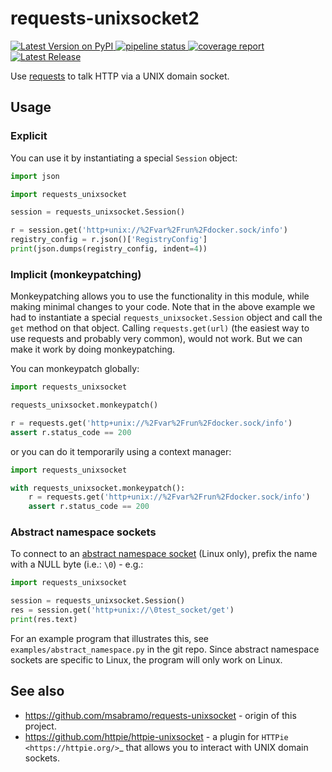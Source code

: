 # requests-unixsocket2

<a href="https://badge.fury.io/py/requests-unixsocket2">
    <img src="https://badge.fury.io/py/requests-unixsocket2.svg" alt="Latest Version on PyPI" />
</a>
<a href="https://gitlab.com/thelabnyc/requests-unixsocket2/-/commits/master">
    <img alt="pipeline status" src="https://gitlab.com/thelabnyc/requests-unixsocket2/badges/master/pipeline.svg" />
</a>
<a href="https://gitlab.com/thelabnyc/requests-unixsocket2/-/commits/master">
    <img alt="coverage report" src="https://gitlab.com/thelabnyc/requests-unixsocket2/badges/master/coverage.svg" />
</a>
<a href="https://gitlab.com/thelabnyc/requests-unixsocket2/-/releases">
    <img alt="Latest Release" src="https://gitlab.com/thelabnyc/requests-unixsocket2/-/badges/release.svg" />
</a>

Use [requests](http://docs.python-requests.org/) to talk HTTP via a UNIX domain socket.

## Usage

### Explicit

You can use it by instantiating a special `Session` object:

```py
import json

import requests_unixsocket

session = requests_unixsocket.Session()

r = session.get('http+unix://%2Fvar%2Frun%2Fdocker.sock/info')
registry_config = r.json()['RegistryConfig']
print(json.dumps(registry_config, indent=4))
```


### Implicit (monkeypatching)

Monkeypatching allows you to use the functionality in this module, while making minimal changes to your code. Note that in the above example we had to instantiate a special `requests_unixsocket.Session` object and call the `get` method on that object. Calling `requests.get(url)` (the easiest way to use requests and probably very common), would not work. But we can make it work by doing monkeypatching.

You can monkeypatch globally:

```py
import requests_unixsocket

requests_unixsocket.monkeypatch()

r = requests.get('http+unix://%2Fvar%2Frun%2Fdocker.sock/info')
assert r.status_code == 200
```

or you can do it temporarily using a context manager:

```py
import requests_unixsocket

with requests_unixsocket.monkeypatch():
    r = requests.get('http+unix://%2Fvar%2Frun%2Fdocker.sock/info')
    assert r.status_code == 200
```

### Abstract namespace sockets

To connect to an [abstract namespace socket](https://utcc.utoronto.ca/~cks/space/blog/python/AbstractUnixSocketsAndPeercred) (Linux only), prefix the name with a NULL byte (i.e.: `\0`) - e.g.:

```py
import requests_unixsocket

session = requests_unixsocket.Session()
res = session.get('http+unix://\0test_socket/get')
print(res.text)
```

For an example program that illustrates this, see `examples/abstract_namespace.py` in the git repo. Since abstract namespace sockets are specific to Linux, the program will only work on Linux.

## See also

- https://github.com/msabramo/requests-unixsocket - origin of this project.
- https://github.com/httpie/httpie-unixsocket - a plugin for `HTTPie <https://httpie.org/>`_ that allows you to interact with UNIX domain sockets.
